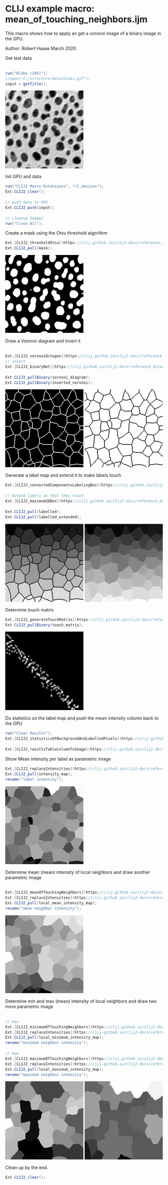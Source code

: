

# CLIJ example macro: mean_of_touching_neighbors.ijm

This macro shows how to apply an get a
voronoi image of a binary image in the GPU.

Author: Robert Haase 
        March 2020

Get test data

```java

run("Blobs (25K)");
//open("C:/structure/data/blobs.gif");
input = getTitle();

```
<a href="image_1587208868976.png"><img src="image_1587208868976.png" width="250" alt="blobs.gif"/></a>

Init GPU
 and data

```java
run("CLIJ2 Macro Extensions", "cl_device=");
Ext.CLIJ2_clear();

// push data to GPU
Ext.CLIJ2_push(input);

// cleanup ImageJ
run("Close All");

```

Create a mask using the Otsu threshold algorithm

```java
Ext.[CLIJ2_thresholdOtsu](https://clij.github.io/clij2-docs/reference_thresholdOtsu)(input, mask);
Ext.CLIJ2_pull(mask);

```
<a href="image_1587208872620.png"><img src="image_1587208872620.png" width="250" alt="CLIJ2_thresholdOtsu_result94"/></a>

Draw a Voronoi diagram and invert it

```java

Ext.[CLIJ2_voronoiOctagon](https://clij.github.io/clij2-docs/reference_voronoiOctagon)(mask, voronoi_diagram);
// invert
Ext.[CLIJ2_binaryNot](https://clij.github.io/clij2-docs/reference_binaryNot)(voronoi_diagram, inverted_voronoi);

Ext.CLIJ2_pullBinary(voronoi_diagram);
Ext.CLIJ2_pullBinary(inverted_voronoi);

```
<a href="image_1587208872779.png"><img src="image_1587208872779.png" width="250" alt="CLIJ2_voronoiOctagon_result95"/></a>
<a href="image_1587208872812.png"><img src="image_1587208872812.png" width="250" alt="CLIJ2_binaryNot_result96"/></a>

Generate a label map and extend it to make labels touch

```java
Ext.[CLIJ2_connectedComponentsLabelingBox](https://clij.github.io/clij2-docs/reference_connectedComponentsLabelingBox)(inverted_voronoi, labelled);

// Extend labels so that they touch
Ext.[CLIJ2_maximum2DBox](https://clij.github.io/clij2-docs/reference_maximum2DBox)(labelled, labelled_extended, 2, 2);

Ext.CLIJ2_pull(labelled);
Ext.CLIJ2_pull(labelled_extended);

```
<a href="image_1587208878087.png"><img src="image_1587208878087.png" width="250" alt="CLIJ2_connectedComponentsLabelingBox_result97"/></a>
<a href="image_1587208878105.png"><img src="image_1587208878105.png" width="250" alt="CLIJ2_maximum2DBox_result98"/></a>

Determine touch matrix

```java
Ext.[CLIJ2_generateTouchMatrix](https://clij.github.io/clij2-docs/reference_generateTouchMatrix)(labelled_extended, touch_matrix);
Ext.CLIJ2_pullBinary(touch_matrix);

```
<a href="image_1587208880155.png"><img src="image_1587208880155.png" width="250" alt="CLIJ2_generateTouchMatrix_result99"/></a>

Do statistics on the label map
 and push the mean intensity column back to the GPU

```java
run("Clear Results");
Ext.[CLIJ2_statisticsOfBackgroundAndLabelledPixels](https://clij.github.io/clij2-docs/reference_statisticsOfBackgroundAndLabelledPixels)(input, labelled_extended);

Ext.[CLIJ2_resultsTableColumnToImage](https://clij.github.io/clij2-docs/reference_resultsTableColumnToImage)(intensity_values, "MEAN_INTENSITY");

```

Show Mean intensity per label as parametric image

```java
Ext.[CLIJ2_replaceIntensities](https://clij.github.io/clij2-docs/reference_replaceIntensities)(labelled_extended, intensity_values, intensity_map);
Ext.CLIJ2_pull(intensity_map);
rename("label intensity");

```
<a href="image_1587208883406.png"><img src="image_1587208883406.png" width="250" alt="label intensity"/></a>

Determine mean (mean) intensity of local neighbors and draw another parametric image

```java

Ext.[CLIJ2_meanOfTouchingNeighbors](https://clij.github.io/clij2-docs/reference_meanOfTouchingNeighbors)(intensity_values, touch_matrix, local_mean_intensity_values);
Ext.[CLIJ2_replaceIntensities](https://clij.github.io/clij2-docs/reference_replaceIntensities)(labelled_extended, local_mean_intensity_values, local_mean_intensity_map);
Ext.CLIJ2_pull(local_mean_intensity_map);
rename("mean neighbor intensity");

```
<a href="image_1587208883463.png"><img src="image_1587208883463.png" width="250" alt="mean neighbor intensity"/></a>

Determine min and max (mean) intensity of local neighbors and draw two more parametric image

```java

// min
Ext.[CLIJ2_minimumOfTouchingNeighbors](https://clij.github.io/clij2-docs/reference_minimumOfTouchingNeighbors)(intensity_values, touch_matrix, local_minimum_intensity_values);
Ext.[CLIJ2_replaceIntensities](https://clij.github.io/clij2-docs/reference_replaceIntensities)(labelled_extended, local_minimum_intensity_values, local_minimum_intensity_map);
Ext.CLIJ2_pull(local_minimum_intensity_map);
rename("minimum neighbor intensity");

// max
Ext.[CLIJ2_maximumOfTouchingNeighbors](https://clij.github.io/clij2-docs/reference_maximumOfTouchingNeighbors)(intensity_values, touch_matrix, local_maximum_intensity_values);
Ext.[CLIJ2_replaceIntensities](https://clij.github.io/clij2-docs/reference_replaceIntensities)(labelled_extended, local_maximum_intensity_values, local_maximum_intensity_map);
Ext.CLIJ2_pull(local_maximum_intensity_map);
rename("maximum neighbor intensity");

```
<a href="image_1587208887023.png"><img src="image_1587208887023.png" width="250" alt="minimum neighbor intensity"/></a>
<a href="image_1587208887046.png"><img src="image_1587208887046.png" width="250" alt="maximum neighbor intensity"/></a>

Clean up by the end.

```java
Ext.CLIJ2_clear();
```



```
```
